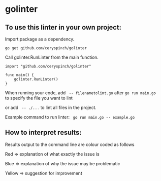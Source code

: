 # golinter

## To use this linter in your own project:

Import package as a dependency.

`go get github.com/ceryspinch/golinter`

Call golinter.RunLinter from the main function.

```
import "github.com/ceryspinch/golinter"

func main() {
    golinter.RunLinter()
}
```

When running your code, add ` -- filenametolint.go` after `go run main.go ` to specify the file you want to lint

or add ` -- ./...` to lint all files in the project.

Example command to run linter:
` go run main.go -- example.go`

## How to interpret results:

Results output to the command line are colour coded as follows

Red => explanation of what exactly the issue is

Blue => explanation of why the issue may be problematic

Yellow => suggestion for improvement
